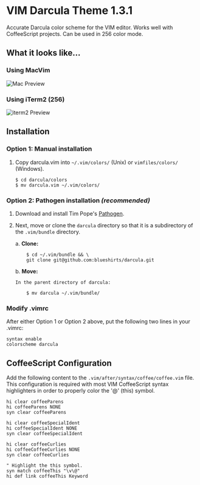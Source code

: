 # VIM Darcula Theme 1.3.1

Accurate Darcula color scheme for the VIM editor.  Works well with CoffeeScript projects.  Can be used in 256 color mode.

## What it looks like...

### Using MacVim

![Mac Preview](https://raw.githubusercontent.com/blueshirts/darcula/master/images/darcula1.png)

### Using iTerm2 (256)

![iterm2 Preview](https://raw.githubusercontent.com/blueshirts/darcula/master/images/darcula2.png)

## Installation

### Option 1: Manual installation

1.  Copy darcula.vim into `~/.vim/colors/` (Unix) or `vimfiles/colors/` (Windows).

        $ cd darcula/colors
        $ mv darcula.vim ~/.vim/colors/

### Option 2: Pathogen installation ***(recommended)***


1.  Download and install Tim Pope's [Pathogen](https://github.com/tpope/vim-pathogen).

2.  Next, move or clone the `darcula` directory so that it is 
    a subdirectory of the `.vim/bundle` directory.

    a. **Clone:** 

            $ cd ~/.vim/bundle && \
            git clone git@github.com:blueshirts/darcula.git

    b. **Move:**

        In the parent directory of darcula:
        
            $ mv darcula ~/.vim/bundle/

### Modify .vimrc

After either Option 1 or Option 2 above, put the following two lines in your 
.vimrc:

    syntax enable
    colorscheme darcula

## CoffeeScript Configuration

Add the following content to the `.vim/after/syntax/coffee/coffee.vim` file.  This configuration is required with most
VIM CoffeeScript syntax highlighters in order to properly color the '@' (this) symbol.

    hi clear coffeeParens
    hi coffeeParens NONE
    syn clear coffeeParens

    hi clear coffeeSpecialIdent
    hi coffeeSpecialIdent NONE
    syn clear coffeeSpecialIdent

    hi clear coffeeCurlies
    hi coffeeCoffeeCurlies NONE
    syn clear coffeeCurlies

    " Highlight the this symbol.
    syn match coffeeThis "\v\@"
    hi def link coffeeThis Keyword

